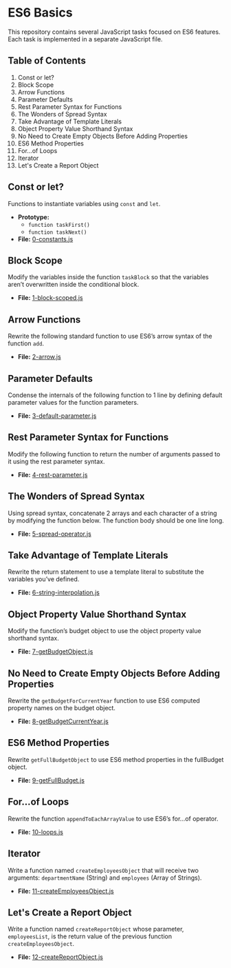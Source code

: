# ES6 Basics

This repository contains several JavaScript tasks focused on ES6 features. Each task is implemented in a separate JavaScript file.

## Table of Contents

1. Const or let?
2. Block Scope
3. Arrow Functions
4. Parameter Defaults
5. Rest Parameter Syntax for Functions
6. The Wonders of Spread Syntax
7. Take Advantage of Template Literals
8. Object Property Value Shorthand Syntax
9. No Need to Create Empty Objects Before Adding Properties
10. ES6 Method Properties
11. For...of Loops
12. Iterator
13. Let's Create a Report Object

## Const or let?

Functions to instantiate variables using `const` and `let`.

- **Prototype:**
  - `function taskFirst()`
  - `function taskNext()`
- **File:** [0-constants.js](0-constants.js)

## Block Scope

Modify the variables inside the function `taskBlock` so that the variables aren’t overwritten inside the conditional block.

- **File:** [1-block-scoped.js](1-block-scoped.js)

## Arrow Functions

Rewrite the following standard function to use ES6’s arrow syntax of the function `add`.

- **File:** [2-arrow.js](2-arrow.js)

## Parameter Defaults

Condense the internals of the following function to 1 line by defining default parameter values for the function parameters.

- **File:** [3-default-parameter.js](3-default-parameter.js)

## Rest Parameter Syntax for Functions

Modify the following function to return the number of arguments passed to it using the rest parameter syntax.

- **File:** [4-rest-parameter.js](4-rest-parameter.js)

## The Wonders of Spread Syntax

Using spread syntax, concatenate 2 arrays and each character of a string by modifying the function below. The function body should be one line long.

- **File:** [5-spread-operator.js](5-spread-operator.js)

## Take Advantage of Template Literals

Rewrite the return statement to use a template literal to substitute the variables you’ve defined.

- **File:** [6-string-interpolation.js](6-string-interpolation.js)

## Object Property Value Shorthand Syntax

Modify the function’s budget object to use the object property value shorthand syntax.

- **File:** [7-getBudgetObject.js](7-getBudgetObject.js)

## No Need to Create Empty Objects Before Adding Properties

Rewrite the `getBudgetForCurrentYear` function to use ES6 computed property names on the budget object.

- **File:** [8-getBudgetCurrentYear.js](8-getBudgetCurrentYear.js)

## ES6 Method Properties

Rewrite `getFullBudgetObject` to use ES6 method properties in the fullBudget object.

- **File:** [9-getFullBudget.js](9-getFullBudget.js)

## For...of Loops

Rewrite the function `appendToEachArrayValue` to use ES6’s for...of operator.

- **File:** [10-loops.js](10-loops.js)

## Iterator

Write a function named `createEmployeesObject` that will receive two arguments: `departmentName` (String) and `employees` (Array of Strings).

- **File:** [11-createEmployeesObject.js](11-createEmployeesObject.js)

## Let's Create a Report Object

Write a function named `createReportObject` whose parameter, `employeesList`, is the return value of the previous function `createEmployeesObject`.

- **File:** [12-createReportObject.js](12-createReportObject.js)
